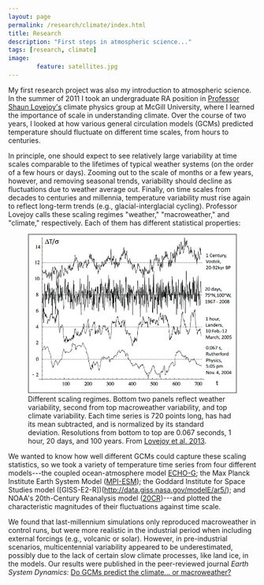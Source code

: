```yaml
---
layout: page
permalink: /research/climate/index.html
title: Research
description: "First steps in atmospheric science..."
tags: [research, climate]
image: 
        feature: satellites.jpg
---
```


My first research project was also my introduction to atmospheric science. In the summer of 2011 I took an undergraduate RA position in [Professor Shaun Lovejoy's](http://www.physics.mcgill.ca/~gang/Lovejoy.htm) climate physics group at McGill University, where I learned the importance of scale in understanding climate. Over the course of two years, I looked at how various general circulation models (GCMs) predicted temperature should fluctuate on different time scales, from hours to centuries. 

In principle, one should expect to see relatively large variability at time scales comparable to the lifetimes of typical weather systems (on the order of a few hours or days). Zooming out to the scale of months or a few years, however, and removing seasonal trends, variability should decline as fluctuations due to weather average out. Finally, on time scales from decades to centuries and millennia, temperature variability must rise again to reflect long-term trends (e.g., glacial-interglacial cycling). Professor Lovejoy calls these scaling regimes "weather," "macroweather," and "climate," respectively. Each of them has different statistical properties:

<figure>
	<img src="/images/macroweather.png">
	<figcaption>Different scaling regimes. Bottom two panels reflect weather variability, second from top macroweather variability, and top climate variability. Each time series is 720 points long, has had its mean subtracted, and is normalized by its standard deviation. Resolutions from bottom to top are 0.067 seconds, 1 hour, 20 days, and 100 years. From <a href="http://www.earth-syst-dynam.net/4/439/2013/esd-4-439-2013.html">Lovejoy et al. 2013</a>.</figcaption>
</figure>

We wanted to know how well different GCMs could capture these scaling statistics, so we took a variety of temperature time series from four different models---the coupled ocean-atmosphere model [ECHO-G](http://www.ipcc-data.org/ar4/model-CONS-ECHO-G-change.html); the Max Planck Institute Earth System Model ([MPI-ESM](http://www.mpimet.mpg.de/en/science/models/mpi-esm.html)); the Goddard Institute for Space Studies model ([GISS-E2-R])(http://data.giss.nasa.gov/modelE/ar5/); and NOAA's 20th-Century Reanalysis model ([20CR](http://www.esrl.noaa.gov/psd/data/20thC_Rean/))---and plotted the characteristic magnitudes of their fluctuations against time scale. 

We found that last-millennium simulations only reproduced macroweather in control runs, but were more realistic in the industrial period when including external forcings (e.g., volcanic or solar). However, in pre-industrial scenarios, multicentennial variability appeared to be underestimated, possibly due to the lack of certain slow climate processes, like land ice, in the models. Our results were published in the peer-reviewed journal <em>Earth System Dynamics</em>: [Do GCMs predict the climate... or macroweather?](http://www.earth-syst-dynam.net/4/439/2013/esd-4-439-2013.html)